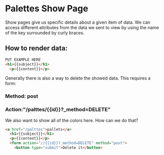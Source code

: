 # Palettes Show Page

Show pages give us specific details about a given item of data. We can access different attributes from the data we sent to view by using the name of the key surrounded by curly braces. 

## How to render data:
```html
PUT EXAMPLE HERE
<h1>{{subject}}</h1>
  <p>{{content}}</p>

```

Generally there is also a way to delete the showed data. This requires a form:

### Method: post
### Action:"/palttes/{{id}}?_method=DELETE" 

We also want to show all of the colors here. How can we do that?
```html 
<a href="/palttes">pallets</a>
  <h1>{{subject}}</h1>
  <p>{{content}}</p>
  <form action="//{{id}}?_method=DELETE" method="post">
    <button type="submit">Delete it</button>
```